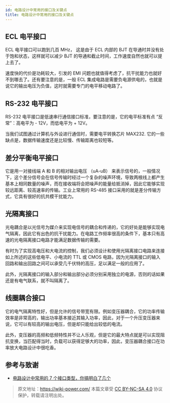 ```yaml
---
id: 电路设计中常用的接口及关键点
title: 电路设计中常用的接口及关键点
---
```


## ECL 电平接口

ECL 电平接口可以跑到几百 MHz， 这是由于 ECL 内部的 BJT 在导通时并没有处于饱和状态，这样就可以减少 BJT 的导通和截止时间，工作速度自然也就可以提上去了。

速度快的代价是功耗较大，引发的 EMI 问题也就值得考虑了，抗干扰能力也就好不到哪去了。还有要注意的是，一般 ECL 集成电路是需要负电源供电的，也就是说它的输出电压为负值，这时就需要专门的电平移动电路了。

## RS-232 电平接口

RS-232 电平接口是低速串行通信接口标准，要注意的是，它的电平标准有点 “反常”：高电平为 - 12V，而低电平为 + 12V。

当我们试图通过计算机与外设进行通信时，需要电平转换芯片 MAX232. 它的一些缺点是，数据传输速度还是比较慢、传输距离也较短等。

## 差分平衡电平接口

它是用一对接线端 A 和 B 的相对输出电压 （uA-uB） 来表示信号的，一般情况下，这个差分信号会在信号传输时经过一个复杂的噪声环境，导致两根线上都产生基本上相同数量的噪声，而在接收端将会把噪声的能量给抵消掉，因此它能够实现较远距离、较高速率的传输。工业上常用的 RS-485 接口采用的就是差分传输方式，它具有很好的抗共模干扰能力。

## 光隔离接口

光电耦合是以光信号为媒介来实现电信号的耦合和传递的，它的好处是能够实现电气隔离，因此它有出色的抗干扰能力。在电路工作频率很高的条件下，基本只有高速的光电隔离接口电路才能满足数据传输的需要。

有时为了实现高电压和大电流的控制，我们必须设计和使用光隔离接口电路来连接如上所述的这些低电平、小电流的 TTL 或 CMOS 电路，因为光隔离接口的输入回路和输出回路之间可以承受几千伏特的高压，足以满足一般的应用了。

此外，光隔离接口的输入部分和输出部分必须分别采用独立的电源，否则的话如果还是有电气联系，就不叫隔离了。

## 线圈耦合接口

它的电气隔离特性好，但是允许的信号带宽有限。例如变压器耦合，它的功率传输效率是非常高的，输出功率基本接近其输入功率，因此，对于一个升压变压器来说，它可以有较高的输出电压，但是却只能给出较低的电流。

此外，变压器的高频和低频特性并不让人乐观，但是它的最大特点就是可以实现阻抗变换，当匹配得当时，负载可以获得足够大的功率，因此，变压器耦合接口在功率放大电路设计中很吃香。

## 参考与致谢

- [电路设计中常用的 7 个接口类型，你搞明白了几个](https://www.cnblogs.com/923327iu/p/13156272.html)

> 原文地址：<https://wiki-power.com/>
> 本篇文章受 [CC BY-NC-SA 4.0](https://creativecommons.org/licenses/by/4.0/deed.zh) 协议保护，转载请注明出处。


